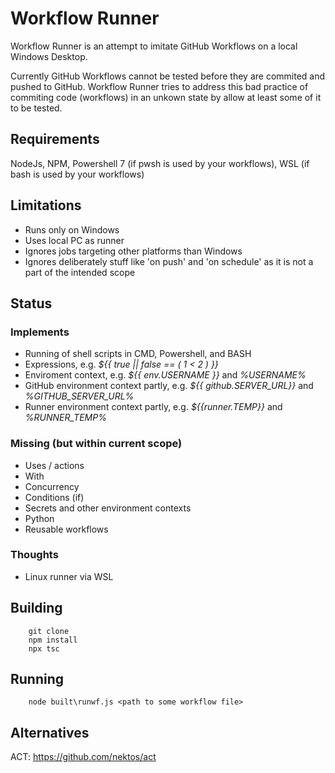 # Workflow Runner
Workflow Runner is an attempt to imitate GitHub Workflows on a local Windows Desktop.

Currently GitHub Workflows cannot be tested before they are commited and pushed to GitHub.
Workflow Runner tries to address this bad practice of commiting code (workflows) in an unkown state by allow at least some of it to be tested.

## Requirements
NodeJs, NPM, Powershell 7 (if pwsh is used by your workflows), WSL (if bash is used by your workflows)

## Limitations
- Runs only on Windows
- Uses local PC as runner
- Ignores jobs targeting other platforms than Windows
- Ignores deliberately stuff like 'on push' and 'on schedule' as it is not a part of the intended scope

## Status

### Implements
- Running of shell scripts in CMD, Powershell, and BASH
- Expressions, e.g. *${{ true || false == ( 1 < 2 ) }}*
- Enviroment context, e.g.  *${{ env.USERNAME }}* and *%USERNAME%*
- GitHub environment context partly, e.g. *${{ github.SERVER_URL}}* and *%GITHUB_SERVER_URL%* 
- Runner environment context partly, e.g. *${{runner.TEMP}}* and *%RUNNER_TEMP%*

### Missing (but within current scope)
- Uses / actions
- With
- Concurrency
- Conditions (if)
- Secrets and other environment contexts
- Python
- Reusable workflows

### Thoughts
- Linux runner via WSL

## Building
```pwsh
    git clone
    npm install
    npx tsc
```

## Running
```pwsh
    node built\runwf.js <path to some workflow file>
```

## Alternatives
ACT: https://github.com/nektos/act
